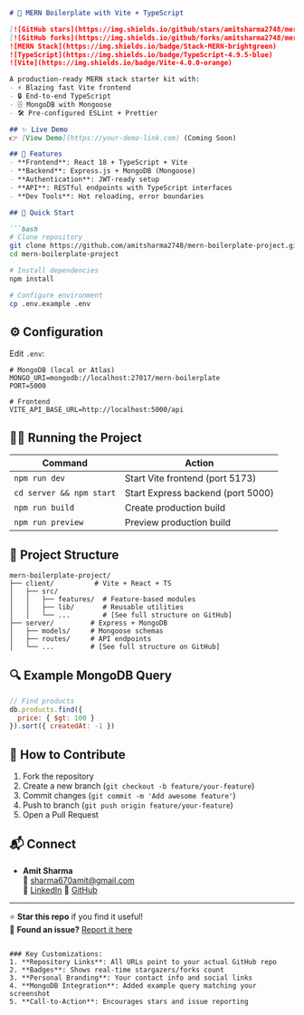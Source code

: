 

```markdown
# 🚀 MERN Boilerplate with Vite + TypeScript

[![GitHub stars](https://img.shields.io/github/stars/amitsharma2748/mern-boilerplate-project?style=social)](https://github.com/amitsharma2748/mern-boilerplate-project/stargazers)
[![GitHub forks](https://img.shields.io/github/forks/amitsharma2748/mern-boilerplate-project?style=social)](https://github.com/amitsharma2748/mern-boilerplate-project/network)
![MERN Stack](https://img.shields.io/badge/Stack-MERN-brightgreen)
![TypeScript](https://img.shields.io/badge/TypeScript-4.9.5-blue)
![Vite](https://img.shields.io/badge/Vite-4.0.0-orange)

A production-ready MERN stack starter kit with:
- ⚡ Blazing fast Vite frontend
- 🔒 End-to-end TypeScript
- 🗄️ MongoDB with Mongoose
- 🛠️ Pre-configured ESLint + Prettier

## ✨ Live Demo
👉 [View Demo](https://your-demo-link.com) (Coming Soon)

## 🎯 Features
- **Frontend**: React 18 + TypeScript + Vite
- **Backend**: Express.js + MongoDB (Mongoose)
- **Authentication**: JWT-ready setup
- **API**: RESTful endpoints with TypeScript interfaces
- **Dev Tools**: Hot reloading, error boundaries

## 🚀 Quick Start

```bash
# Clone repository
git clone https://github.com/amitsharma2748/mern-boilerplate-project.git
cd mern-boilerplate-project

# Install dependencies
npm install

# Configure environment
cp .env.example .env
```

## ⚙️ Configuration
Edit `.env`:
```env
# MongoDB (local or Atlas)
MONGO_URI=mongodb://localhost:27017/mern-boilerplate
PORT=5000

# Frontend
VITE_API_BASE_URL=http://localhost:5000/api
```

## 🏃‍♂️ Running the Project
| Command          | Action                          |
|------------------|---------------------------------|
| `npm run dev`    | Start Vite frontend (port 5173) |
| `cd server && npm start` | Start Express backend (port 5000) |
| `npm run build`  | Create production build         |
| `npm run preview`| Preview production build        |

## 📂 Project Structure
```
mern-boilerplate-project/
├── client/          # Vite + React + TS
│   ├── src/
│   │   ├── features/  # Feature-based modules
│   │   ├── lib/       # Reusable utilities
│   │   └── ...        # [See full structure on GitHub]
├── server/         # Express + MongoDB
│   ├── models/     # Mongoose schemas
│   ├── routes/     # API endpoints
│   └── ...         # [See full structure on GitHub]
```

## 🔍 Example MongoDB Query
```javascript
// Find products
db.products.find({ 
  price: { $gt: 100 } 
}).sort({ createdAt: -1 })
```

## 🤝 How to Contribute
1. Fork the repository
2. Create a new branch (`git checkout -b feature/your-feature`)
3. Commit changes (`git commit -m 'Add awesome feature'`)
4. Push to branch (`git push origin feature/your-feature`)
5. Open a Pull Request

## 📬 Connect
- **Amit Sharma**  
  📧 sharma670amit@gmail.com  
  💼 [LinkedIn]([https://linkedin.com/in/yourprofile](https://www.linkedin.com/in/amit-sharma-071654158/))  
  🐙 [GitHub](https://github.com/amitsharma2748)

---
⭐ **Star this repo** if you find it useful!  
🐞 **Found an issue?** [Report it here](https://github.com/amitsharma2748/mern-boilerplate-project/issues)
```

### Key Customizations:
1. **Repository Links**: All URLs point to your actual GitHub repo
2. **Badges**: Shows real-time stargazers/forks count
3. **Personal Branding**: Your contact info and social links
4. **MongoDB Integration**: Added example query matching your screenshot
5. **Call-to-Action**: Encourages stars and issue reporting


